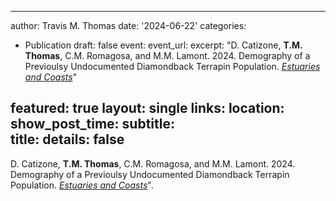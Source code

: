 
---
author: Travis M. Thomas 
date: '2024-06-22'
categories:
- Publication
draft: false
event: 
event_url: 
excerpt:    "D. Catizone, **T.M. Thomas**, C.M. Romagosa, and M.M. Lamont. 2024. Demography of a Previoulsy Undocumented Diamondback Terrapin Population. [*Estuaries and Coasts*](https://link.springer.com/article/10.1007/s12237-024-01380-5)"

featured: true
layout: single
links:
location: 
show_post_time: 
subtitle:   
title:
details: false
---

D. Catizone, **T.M. Thomas**, C.M. Romagosa, and M.M. Lamont. 2024. Demography
of a Previoulsy Undocumented Diamondback Terrapin Population. [*Estuaries and Coasts*](https://link.springer.com/article/10.1007/s12237-024-01380-5)".


